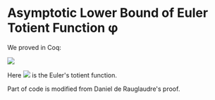 # Asymptotic Lower Bound of Euler Totient Function φ

We proved in Coq:

<img src="https://render.githubusercontent.com/render/math?math=\forall n\geq 2: \quad \frac{\phi(n)}{n} \geq \frac{1}{e^2 \lfloor \log_2 n\rfloor}.">

Here <img src="https://render.githubusercontent.com/render/math?math=\phi"> is the Euler's totient function.

Part of code is modified from Daniel de Rauglaudre's proof.